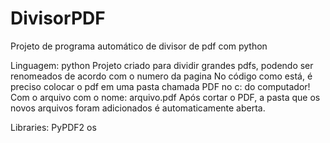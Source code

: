 # DivisorPDF
Projeto de programa automático de divisor de pdf com python


Linguagem: python
Projeto criado para dividir grandes pdfs, podendo ser renomeados de acordo com o numero da pagina
No código como está, é preciso colocar o pdf em uma pasta chamada PDF no c: do computador! Com o arquivo com o nome: arquivo.pdf
Após cortar o PDF, a pasta que os novos arquivos foram adicionados é automaticamente aberta.

Libraries:
PyPDF2
os
